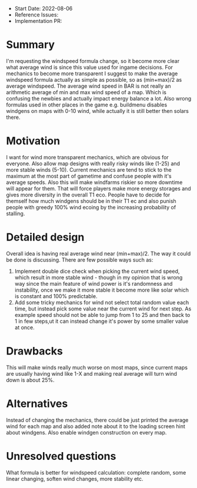 - Start Date: 2022-08-06
- Reference Issues: 
- Implementation PR: 

# Summary

I'm requesting the windspeed formula change, so it become more clear what average wind is since this value used for ingame decisions. For mechanics to become more transparent I suggest to make the average windspeed formula actually as simple as possible, so as (min+max)/2 as average windspeed.
The average wind speed in BAR is not really an arithmetic average of min and max wind speed of a map. Which is confusing the newbies and actually impact energy balance a lot. Also wrong formulas used in other places in the game e.g. buildmenu disables windgens on maps with 0-10 wind, while actually it is still better then solars there.

# Motivation

I want for wind more transparent mechanics, which are obvious for everyone. Also allow map designs with really risky winds like (1-25) and more stable winds (5-10).
Current mechanics are tend to stick to the maximum at the most part of gametime and confuse people with it's average speeds.
Also this will make windfarms riskier so more downtime will appear for them. That will force players make more energy storages and gives more diversity in the overall T1 eco. People have to decide for themself how much windgens should be in their T1 ec and also punish people with greedy 100% wind ecoing by the increasing probability of stalling.

# Detailed design
 
Overall idea is having real average wind near (min+max)/2.
The way it could be done is discussing. There are few possible ways such as:
1. Implement double dice check when picking the current wind speed, which result in more stable wind - though in my opinion that is wrong way since the main feature of wind power is it's randomness and instability, once we make it more stable it become more like solar which is constant and 100% predictable.
2. Add some tricky mechanics for wind not select total random value each time, but instead pick some value near the current wind for next step. As example speed should not be able to jump from 1 to 25 and then back to 1 in few steps,ut it can instead change it's power by some smaller value at once.

# Drawbacks

This will make winds really much worse on most maps, since current maps are usually having wind like 1-X and making real average will turn wind down is about 25%.

# Alternatives

Instead of changing the mechanics, there could be just printed the average wind for each map and also added note about it to the loading screen hint about windgens.
Also enable windgen construction on every map.

# Unresolved questions

What formula is better for windspeed calculation: complete random, some linear changing, soften wind changes, more stability etc.
